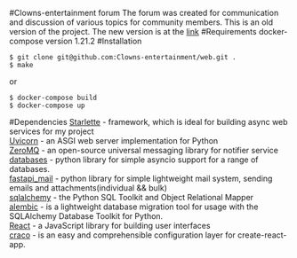 #Clowns-entertainment forum
The forum was created for communication and discussion of various topics for community members.
This is an old version of the project. The new version is at the [link](https://github.com/Artm-porjad/citatiNext) 
#Requirements
docker-compose version 1.21.2
#Installation
```console
$ git clone git@github.com:Clowns-entertainment/web.git .
$ make
```
or
```console
$ docker-compose build
$ docker-compose up
```
#Dependencies
[Starlette](https://www.starlette.io/) - framework, which is ideal for building async web services for my project  
[Uvicorn](https://www.uvicorn.org/) - an ASGI web server implementation for Python  
[ZeroMQ](https://zeromq.org/) - an open-source universal messaging library for notifier service  
[databases](https://github.com/encode/databases) - python library for simple asyncio support for a range of databases.  
[fastapi_mail](https://github.com/sabuhish/fastapi-mail) - python library for simple lightweight mail system, sending emails and attachments(individual && bulk)  
[sqlalchemy](https://www.sqlalchemy.org/) - the Python SQL Toolkit and Object Relational Mapper  
[alembic](https://alembic.sqlalchemy.org/en/latest/) - is a lightweight database migration tool for usage with the SQLAlchemy Database Toolkit for Python.  
[React](https://reactjs.org/) - a JavaScript library for building user interfaces  
[craco](https://www.npmjs.com/package/@craco/craco) - is an easy and comprehensible configuration layer for create-react-app.
